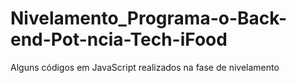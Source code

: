 # Nivelamento_Programa-o-Back-end-Pot-ncia-Tech-iFood
Alguns códigos em JavaScript realizados na fase de nivelamento
